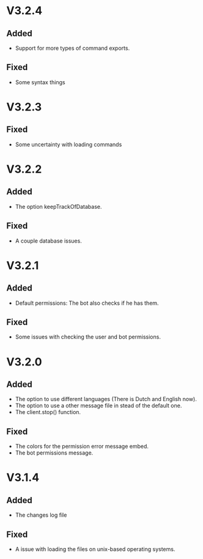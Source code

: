 # V3.2.4
## Added
- Support for more types of command exports.
## Fixed
- Some syntax things

# V3.2.3
## Fixed
- Some uncertainty with loading commands

# V3.2.2
## Added
- The option keepTrackOfDatabase.
## Fixed
- A couple database issues.

# V3.2.1
## Added
- Default permissions: The bot also checks if he has them.
## Fixed
- Some issues with checking the user and bot permissions.

# V3.2.0
## Added
- The option to use different languages (There is Dutch and English now).
- The option to use a other message file in stead of the default one.
- The client.stop() function.
## Fixed
- The colors for the permission error message embed.
- The bot permissions message.

# V3.1.4
## Added
- The changes log file
## Fixed
- A issue with loading the files on unix-based operating systems.
